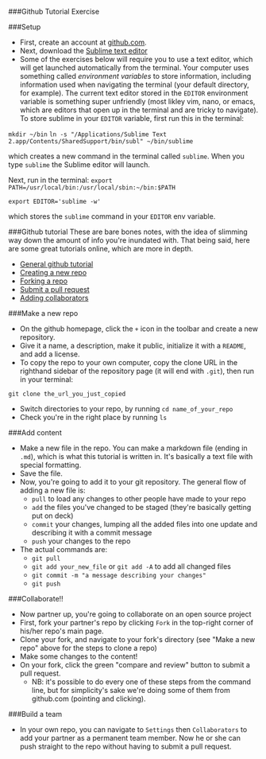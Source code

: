 ###Github Tutorial Exercise

###Setup

- First, create an account at [github.com](https://github.com/).
- Next, download the [Sublime text editor](http://www.sublimetext.com/)
- Some of the exercises below will require you to use a text editor, which will get launched automatically from the terminal. Your computer uses something called *environment variables* to store information, including information used when navigating the terminal (your default directory, for example). The current text editor stored in the `EDITOR` environment variable is something super unfriendly (most likley vim, nano, or emacs, which are editors that open up in the terminal and are tricky to navigate). To store sublime in your `EDITOR` variable, first run this in the terminal:

`mkdir ~/bin`
`ln -s "/Applications/Sublime Text 2.app/Contents/SharedSupport/bin/subl" ~/bin/sublime`

which creates a new command in the terminal called `sublime`. When you type `sublime` the Sublime editor will launch.

Next, run in the terminal:
`export PATH=/usr/local/bin:/usr/local/sbin:~/bin:$PATH`

`export EDITOR='sublime -w'`

which stores the `sublime` command in your `EDITOR` env variable.

###Github tutorial
These are bare bones notes, with the idea of slimming way down the amount of info you're inundated with. That being said, here are some great tutorials online, which are more in depth.

- [General github tutorial](https://try.github.io/levels/1/challenges/19)
- [Creating a new repo](https://help.github.com/articles/creating-a-new-repository/)
- [Forking a repo](https://help.github.com/articles/fork-a-repo/)
- [Submit a pull request](https://help.github.com/articles/using-pull-requests/)
- [Adding collaborators](https://help.github.com/articles/adding-collaborators-to-a-personal-repository/)

###Make a new repo
- On the github homepage, click the `+` icon in the toolbar and create a new repository.
- Give it a name, a description, make it public, initialize it with a `README`, and add a license.
- To copy the repo to your own computer, copy the clone URL in the righthand sidebar of the repository page (it will end with `.git`), then run in your terminal:

`git clone the_url_you_just_copied`

- Switch directories to your repo, by running `cd name_of_your_repo`
- Check you're in the right place by running `ls`

###Add content
- Make a new file in the repo. You can make a markdown file (ending in `.md`), which is what this tutorial is written in. It's basically a text file with special formatting.
- Save the file.
- Now, you're going to add it to your git repository. The general flow of adding a new file is:
	- `pull` to load any changes to other people have made to your repo
	- `add` the files you've changed to be staged (they're basically getting put on deck)
	- `commit` your changes, lumping all the added files into one update and describing it with a commit message
	- `push` your changes to the repo
- The actual commands are:
	- `git pull`
	- `git add your_new_file` or `git add -A` to add all changed files
	- `git commit -m "a message describing your changes"`
	- `git push`

###Collaborate!!
- Now partner up, you're going to collaborate on an open source project
- First, fork your partner's repo by clicking `Fork` in the top-right corner of his/her repo's main page.
- Clone your fork, and navigate to your fork's directory (see "Make a new repo" above for the steps to clone a repo)
- Make some changes to the content!
- On your fork, click the green "compare and review" button to submit a pull request.
	- NB: it's possible to do every one of these steps from the command line, but for simplicity's sake we're doing some of them from github.com (pointing and clicking).

###Build a team
- In your own repo, you can navigate to `Settings` then `Collaborators` to add your partner as a permanent team member. Now he or she can push straight to the repo without having to submit a pull request.
